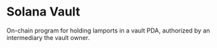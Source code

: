# Solana Vault

On-chain program for holding lamports in a vault PDA,
authorized by an intermediary the vault owner.

